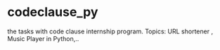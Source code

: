 # codeclause_py
the tasks with code clause internship program. Topics: URL shortener , Music Player in Python,..
